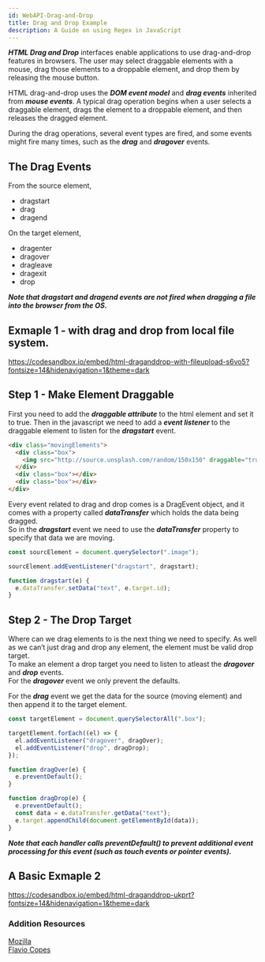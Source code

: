 ```yaml
---
id: WebAPI-Drag-and-Drop
title: Drag and Drop Example
description: A Guide on using Regex in JavaScript
---
```


**_HTML Drag and Drop_** interfaces enable applications to use drag-and-drop features in browsers. The user may select draggable elements with a mouse, drag those elements to a droppable element, and drop them by releasing the mouse button.

HTML drag-and-drop uses the **_DOM event model_** and **_drag events_** inherited from **_mouse events_**. A typical drag operation begins when a user selects a draggable element, drags the element to a droppable element, and then releases the dragged element.

During the drag operations, several event types are fired, and some events might fire many times, such as the **_drag_** and **_dragover_** events.

## The Drag Events

From the source element,

- dragstart
- drag
- dragend

On the target element,

- dragenter
- dragover
- dragleave
- dragexit
- drop

**_Note that dragstart and dragend events are not fired when dragging a file into the browser from the OS._**

## Exmaple 1 - with drag and drop from local file system.

https://codesandbox.io/embed/html-draganddrop-with-fileupload-s6vo5?fontsize=14&hidenavigation=1&theme=dark

## Step 1 - Make Element Draggable

First you need to add the **_draggable attribute_** to the html element and set it to true.
Then in the javascript we need to add a **_event listener_** to the draggable element to listen for the **_dragstart_** event.

```html
<div class="movingElements">
  <div class="box">
    <img src="http://source.unsplash.com/random/150x150" draggable="true" ... />
  </div>
  <div class="box"></div>
  <div class="box"></div>
</div>
```

Every event related to drag and drop comes is a DragEvent object, and it comes with a property called **_dataTransfer_** which holds the data being dragged.  
So in the **_dragstart_** event we need to use the **_dataTransfer_** property to specify that data we are moving.

```javascript
const sourcElement = document.querySelector(".image");

sourcElement.addEventListener("dragstart", dragstart);

function dragstart(e) {
  e.dataTransfer.setData("text", e.target.id);
}
```

## Step 2 - The Drop Target

Where can we drag elements to is the next thing we need to specify. As well as we can’t just drag and drop any element, the element must be valid drop target.  
To make an element a drop target you need to listen to atleast the **_dragover_** and **_drop_** events.  
For the **_dragover_** event we only prevent the defaults.

For the **_drag_** event we get the data for the source (moving element) and then append it to the target element.

```javascript
const targetElement = document.querySelectorAll(".box");

targetElement.forEach((el) => {
  el.addEventListener("dragover", dragOver);
  el.addEventListener("drop", dragDrop);
});

function dragOver(e) {
  e.preventDefault();
}

function dragDrop(e) {
  e.preventDefault();
  const data = e.dataTransfer.getData("text");
  e.target.appendChild(document.getElementById(data));
}
```

**_Note that each handler calls preventDefault() to prevent additional event processing for this event (such as touch events or pointer events)._**

## A Basic Exmaple 2

https://codesandbox.io/embed/html-draganddrop-ukprt?fontsize=14&hidenavigation=1&theme=dark

### Addition Resources

[Mozilla](https://developer.mozilla.org/en-US/docs/Web/API/HTML_Drag_and_Drop_API "Mozilla")  
[Flavio Copes](https://flaviocopes.com/drag-and-drop/ "Flavio")

